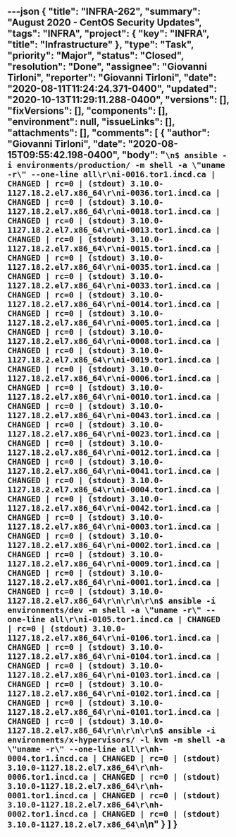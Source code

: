 ---json
{
  "title": "INFRA-262",
  "summary": "August 2020 - CentOS Security Updates",
  "tags": "INFRA",
  "project": {
    "key": "INFRA",
    "title": "Infrastructure"
  },
  "type": "Task",
  "priority": "Major",
  "status": "Closed",
  "resolution": "Done",
  "assignee": "Giovanni Tirloni",
  "reporter": "Giovanni Tirloni",
  "date": "2020-08-11T11:24:24.371-0400",
  "updated": "2020-10-13T11:29:11.288-0400",
  "versions": [],
  "fixVersions": [],
  "components": [],
  "environment": null,
  "issueLinks": [],
  "attachments": [],
  "comments": [
    {
      "author": "Giovanni Tirloni",
      "date": "2020-08-15T09:55:42.198-0400",
      "body": "```\n$ ansible -i environments/production/ -m shell -a \"uname -r\" --one-line all\r\ni-0016.tor1.incd.ca | CHANGED | rc=0 | (stdout) 3.10.0-1127.18.2.el7.x86_64\r\ni-0036.tor1.incd.ca | CHANGED | rc=0 | (stdout) 3.10.0-1127.18.2.el7.x86_64\r\ni-0018.tor1.incd.ca | CHANGED | rc=0 | (stdout) 3.10.0-1127.18.2.el7.x86_64\r\ni-0013.tor1.incd.ca | CHANGED | rc=0 | (stdout) 3.10.0-1127.18.2.el7.x86_64\r\ni-0015.tor1.incd.ca | CHANGED | rc=0 | (stdout) 3.10.0-1127.18.2.el7.x86_64\r\ni-0035.tor1.incd.ca | CHANGED | rc=0 | (stdout) 3.10.0-1127.18.2.el7.x86_64\r\ni-0033.tor1.incd.ca | CHANGED | rc=0 | (stdout) 3.10.0-1127.18.2.el7.x86_64\r\ni-0014.tor1.incd.ca | CHANGED | rc=0 | (stdout) 3.10.0-1127.18.2.el7.x86_64\r\ni-0005.tor1.incd.ca | CHANGED | rc=0 | (stdout) 3.10.0-1127.18.2.el7.x86_64\r\ni-0008.tor1.incd.ca | CHANGED | rc=0 | (stdout) 3.10.0-1127.18.2.el7.x86_64\r\ni-0019.tor1.incd.ca | CHANGED | rc=0 | (stdout) 3.10.0-1127.18.2.el7.x86_64\r\ni-0006.tor1.incd.ca | CHANGED | rc=0 | (stdout) 3.10.0-1127.18.2.el7.x86_64\r\ni-0010.tor1.incd.ca | CHANGED | rc=0 | (stdout) 3.10.0-1127.18.2.el7.x86_64\r\ni-0043.tor1.incd.ca | CHANGED | rc=0 | (stdout) 3.10.0-1127.18.2.el7.x86_64\r\ni-0023.tor1.incd.ca | CHANGED | rc=0 | (stdout) 3.10.0-1127.18.2.el7.x86_64\r\ni-0012.tor1.incd.ca | CHANGED | rc=0 | (stdout) 3.10.0-1127.18.2.el7.x86_64\r\ni-0041.tor1.incd.ca | CHANGED | rc=0 | (stdout) 3.10.0-1127.18.2.el7.x86_64\r\ni-0004.tor1.incd.ca | CHANGED | rc=0 | (stdout) 3.10.0-1127.18.2.el7.x86_64\r\ni-0042.tor1.incd.ca | CHANGED | rc=0 | (stdout) 3.10.0-1127.18.2.el7.x86_64\r\ni-0003.tor1.incd.ca | CHANGED | rc=0 | (stdout) 3.10.0-1127.18.2.el7.x86_64\r\ni-0002.tor1.incd.ca | CHANGED | rc=0 | (stdout) 3.10.0-1127.18.2.el7.x86_64\r\ni-0009.tor1.incd.ca | CHANGED | rc=0 | (stdout) 3.10.0-1127.18.2.el7.x86_64\r\ni-0001.tor1.incd.ca | CHANGED | rc=0 | (stdout) 3.10.0-1127.18.2.el7.x86_64\r\n\r\n\r\n$ ansible -i environments/dev -m shell -a \"uname -r\" --one-line all\r\ni-0105.tor1.incd.ca | CHANGED | rc=0 | (stdout) 3.10.0-1127.18.2.el7.x86_64\r\ni-0106.tor1.incd.ca | CHANGED | rc=0 | (stdout) 3.10.0-1127.18.2.el7.x86_64\r\ni-0104.tor1.incd.ca | CHANGED | rc=0 | (stdout) 3.10.0-1127.18.2.el7.x86_64\r\ni-0103.tor1.incd.ca | CHANGED | rc=0 | (stdout) 3.10.0-1127.18.2.el7.x86_64\r\ni-0102.tor1.incd.ca | CHANGED | rc=0 | (stdout) 3.10.0-1127.18.2.el7.x86_64\r\ni-0101.tor1.incd.ca | CHANGED | rc=0 | (stdout) 3.10.0-1127.18.2.el7.x86_64\r\n\r\n\r\n$ ansible -i environments/x-hypervisors/ -l kvm -m shell -a \"uname -r\" --one-line all\r\nh-0004.tor1.incd.ca | CHANGED | rc=0 | (stdout) 3.10.0-1127.18.2.el7.x86_64\r\nh-0006.tor1.incd.ca | CHANGED | rc=0 | (stdout) 3.10.0-1127.18.2.el7.x86_64\r\nh-0001.tor1.incd.ca | CHANGED | rc=0 | (stdout) 3.10.0-1127.18.2.el7.x86_64\r\nh-0002.tor1.incd.ca | CHANGED | rc=0 | (stdout) 3.10.0-1127.18.2.el7.x86_64\n```\n"
    }
  ]
}
---

        